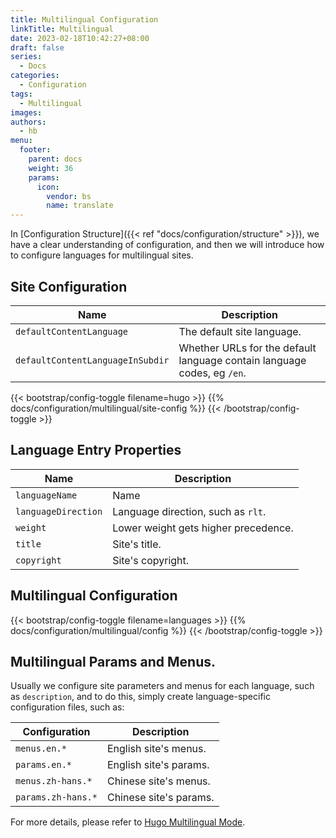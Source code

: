 ```yaml
---
title: Multilingual Configuration
linkTitle: Multilingual
date: 2023-02-18T10:42:27+08:00
draft: false
series:
  - Docs
categories:
  - Configuration
tags:
  - Multilingual
images:
authors:
  - hb
menu:
  footer:
    parent: docs
    weight: 36
    params:
      icon:
        vendor: bs
        name: translate
---
```


In [Configuration Structure]({{< ref "docs/configuration/structure" >}}), we have a clear understanding of configuration, and then we will introduce how to configure languages for multilingual sites.

<!--more-->

## Site Configuration

| Name                             | Description                                                             |
| -------------------------------- | ----------------------------------------------------------------------- |
| `defaultContentLanguage`         | The default site language.                                              |
| `defaultContentLanguageInSubdir` | Whether URLs for the default language contain language codes, eg `/en`. |

{{< bootstrap/config-toggle filename=hugo >}}
{{% docs/configuration/multilingual/site-config %}}
{{< /bootstrap/config-toggle >}}

## Language Entry Properties

| Name                | Description                          |
| ------------------- | ------------------------------------ |
| `languageName`      | Name                                 |
| `languageDirection` | Language direction, such as `rlt`.   |
| `weight`            | Lower weight gets higher precedence. |
| `title`             | Site's title.                        |
| `copyright`         | Site's copyright.                    |

## Multilingual Configuration

{{< bootstrap/config-toggle filename=languages >}}
{{% docs/configuration/multilingual/config %}}
{{< /bootstrap/config-toggle >}}

## Multilingual Params and Menus.

Usually we configure site parameters and menus for each language, such as `description`, and to do this, simply create language-specific configuration files, such as:

| Configuration      | Description            |
| ------------------ | ---------------------- |
| `menus.en.*`       | English site's menus.  |
| `params.en.*`      | English site's params. |
| `menus.zh-hans.*`  | Chinese site's menus.  |
| `params.zh-hans.*` | Chinese site's params. |

For more details, please refer to [Hugo Multilingual Mode](https://gohugo.io/content-management/multilingual/).
